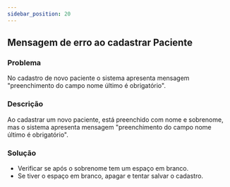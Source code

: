 ```yaml
---
sidebar_position: 20
---
```


## Mensagem de erro ao cadastrar Paciente
### Problema

No cadastro de novo paciente o sistema apresenta mensagem "preenchimento do campo nome último é obrigatório".

### Descrição

Ao cadastrar um novo paciente, está preenchido com nome e sobrenome, mas o sistema apresenta mensagem "preenchimento do campo nome último é obrigatório".

### Solução

-  Verificar se após o sobrenome tem um espaço em branco.
-  Se tiver o espaço em branco, apagar e tentar salvar o cadastro.